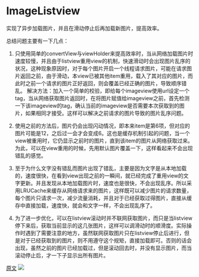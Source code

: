 # ImageListview
实现了异步加载图片，并且在滑动停止后再加载新图片，提高效率。

总结问题主要有一下几点：
1. 只使用简单的convertView与viewHolder来提高效率时，当从网络加载图片时速度较慢，并且由于listview重用view的机制，快速滑动时会出现图片乱序的状况，这种现象原因时，对于每个图片开启一个线程请求图片，可能在请求图片返回之前，由于滑动，本view已被其他item重用，载入了其对应的图片，而此时之前一个请求的图片正好返回，则会覆盖已经正确的图片，导致顺序错乱。
解决方法：加入一个简单的校验，即给每个imageview使用url设定一个tag，当从网络获取图片返回时，在将图片赋值给imageview之前，首先检测一下该imageview的tag，确认当前的imageview是否需要本次获取到的图片，如果相同才接受。这样可以解决之前请求的图片导致的图片乱序问题。

2. 使用之前的方法后，图片仍会出现闪动情况，即本来item是第6项，但对应的图片可能是12，之后过一会才会变成6。这也是缓存机制引起的问题，当一个view被重用时，它仍显示之前时的图片，直到该item的图片从网络获取过来。为此，可以在view重用的时候，先用默认图片覆盖一下，这样看起来不会出现错乱的感觉。

3. 至于为什么文字没有错乱而图片出现了错乱，主要是因为文字是从本地加载的，速度很快，在看到view出现之前的一瞬间，就已经完成了重用view的文字更新。并且发现从本地加载图片时，速度也是很快，不会出现乱序。所以采用LRUCache来缓存从网络请求来的图片，这样既可以减少图片的请求数量，每个图片只请求一次，减少流量消耗，并且对于已经获取过得图片，直接从缓存中直接加载，速度快，就会和文字一样，不会出现乱序了。

4. 为了进一步优化，可以在listview滚动时并不联网获取图片，而只是当listview停下来后，获取当前显示的这几张图片，这样可以调滑动时的顺滑度。实际操作时遇到了需要注意的地方，虽然联网获取图片只在listview停止后进行，但是对于已经获取到的图片，则不用遵守这个规矩，直接加载即可。否则的话会出现，虽然之前的图片已经加载过，但是滚动回去时，并没有显示图片，而当滚动停止后，才一下子显示出所有图片。

[原文](http://blog.csdn.net/lqc1992/article/details/51532557)
![](http://img.blog.csdn.net/20160529171409063?watermark/2/text/aHR0cDovL2Jsb2cuY3Nkbi5uZXQv/font/5a6L5L2T/fontsize/400/fill/I0JBQkFCMA==/dissolve/70/gravity/SouthEast)
